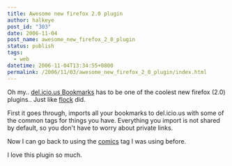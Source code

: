 ```yaml
---
title: Awesome new firefox 2.0 plugin
author: halkeye
post_id: "303"
date: 2006-11-04
post_name: awesome_new_firefox_2_0_plugin
status: publish
tags:
  - web
datetime: 2006-11-04T13:34:55+0800
permalink: /2006/11/03/awesome_new_firefox_2_0_plugin/index.html
---
```


Oh my.. [del.icio.us Bookmarks](https://addons.mozilla.org/firefox/3615/) has to be one of the coolest new firefox (2.0) plugins.. Just like [flock](https://www.flock.com) did.

First it goes through, imports all your bookmarks to del.icio.us with some of the common tags for things you have. Everything you import is not shared by default, so you don't have to worry about private links.

Now I can go back to using the [comics](https://del.icio.us/halkeye/comics) tag I was using before.

I love this plugin so much.
